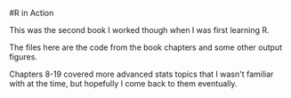 #R in Action

This was the second book I worked though when I was first learning R.

The files here are the code from the book chapters and some other output figures.

Chapters 8-19 covered more advanced stats topics that I wasn't familiar with at the time, but hopefully I come back to them eventually.
